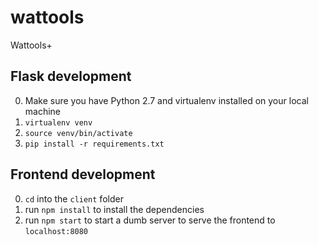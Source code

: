 # wattools
Wattools+

## Flask development
0. Make sure you have Python 2.7 and virtualenv installed on your local machine
1. `virtualenv venv`
2. `source venv/bin/activate`
3. `pip install -r requirements.txt`

## Frontend development
0. `cd` into the `client` folder
1. run `npm install` to install the dependencies
2. run `npm start` to start a dumb server to serve the frontend to `localhost:8080`


